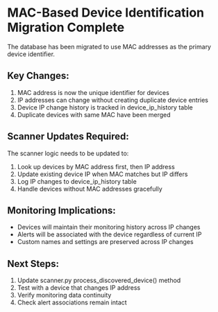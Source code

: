 
# MAC-Based Device Identification Migration Complete

The database has been migrated to use MAC addresses as the primary device identifier.

## Key Changes:
1. MAC address is now the unique identifier for devices
2. IP addresses can change without creating duplicate device entries
3. Device IP change history is tracked in device_ip_history table
4. Duplicate devices with same MAC have been merged

## Scanner Updates Required:
The scanner logic needs to be updated to:
1. Look up devices by MAC address first, then IP address
2. Update existing device IP when MAC matches but IP differs
3. Log IP changes to device_ip_history table
4. Handle devices without MAC addresses gracefully

## Monitoring Implications:
- Devices will maintain their monitoring history across IP changes
- Alerts will be associated with the device regardless of current IP
- Custom names and settings are preserved across IP changes

## Next Steps:
1. Update scanner.py process_discovered_device() method
2. Test with a device that changes IP address
3. Verify monitoring data continuity
4. Check alert associations remain intact
